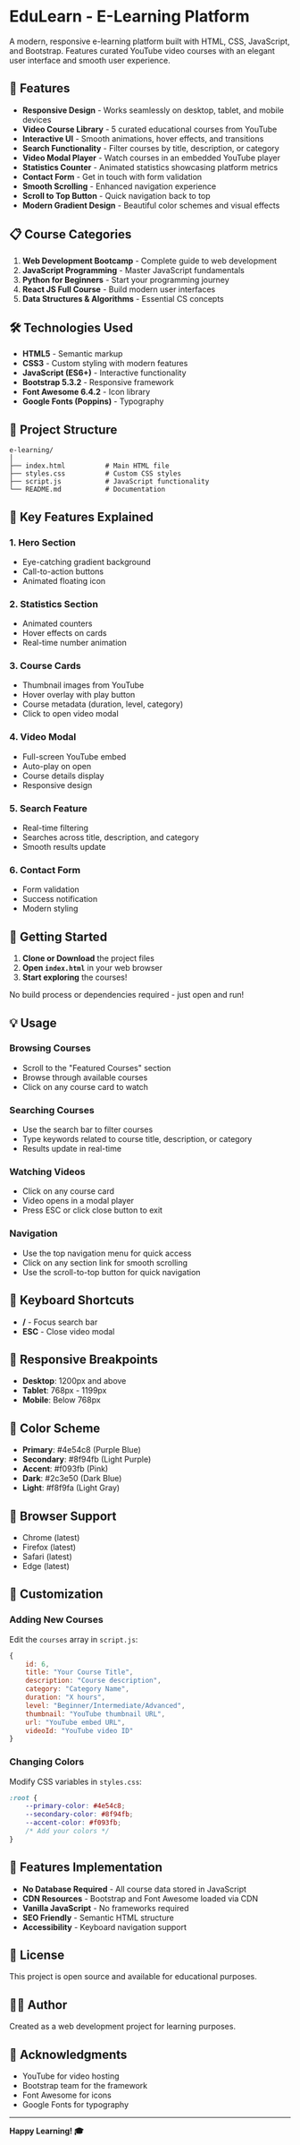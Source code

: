 # EduLearn - E-Learning Platform

A modern, responsive e-learning platform built with HTML, CSS, JavaScript, and Bootstrap. Features curated YouTube video courses with an elegant user interface and smooth user experience.

## 🚀 Features

- **Responsive Design** - Works seamlessly on desktop, tablet, and mobile devices
- **Video Course Library** - 5 curated educational courses from YouTube
- **Interactive UI** - Smooth animations, hover effects, and transitions
- **Search Functionality** - Filter courses by title, description, or category
- **Video Modal Player** - Watch courses in an embedded YouTube player
- **Statistics Counter** - Animated statistics showcasing platform metrics
- **Contact Form** - Get in touch with form validation
- **Smooth Scrolling** - Enhanced navigation experience
- **Scroll to Top Button** - Quick navigation back to top
- **Modern Gradient Design** - Beautiful color schemes and visual effects

## 📋 Course Categories

1. **Web Development Bootcamp** - Complete guide to web development
2. **JavaScript Programming** - Master JavaScript fundamentals
3. **Python for Beginners** - Start your programming journey
4. **React JS Full Course** - Build modern user interfaces
5. **Data Structures & Algorithms** - Essential CS concepts

## 🛠️ Technologies Used

- **HTML5** - Semantic markup
- **CSS3** - Custom styling with modern features
- **JavaScript (ES6+)** - Interactive functionality
- **Bootstrap 5.3.2** - Responsive framework
- **Font Awesome 6.4.2** - Icon library
- **Google Fonts (Poppins)** - Typography

## 📁 Project Structure

```
e-learning/
│
├── index.html          # Main HTML file
├── styles.css          # Custom CSS styles
├── script.js           # JavaScript functionality
└── README.md           # Documentation
```

## 🎨 Key Features Explained

### 1. Hero Section
- Eye-catching gradient background
- Call-to-action buttons
- Animated floating icon

### 2. Statistics Section
- Animated counters
- Hover effects on cards
- Real-time number animation

### 3. Course Cards
- Thumbnail images from YouTube
- Hover overlay with play button
- Course metadata (duration, level, category)
- Click to open video modal

### 4. Video Modal
- Full-screen YouTube embed
- Auto-play on open
- Course details display
- Responsive design

### 5. Search Feature
- Real-time filtering
- Searches across title, description, and category
- Smooth results update

### 6. Contact Form
- Form validation
- Success notification
- Modern styling

## 🚀 Getting Started

1. **Clone or Download** the project files
2. **Open `index.html`** in your web browser
3. **Start exploring** the courses!

No build process or dependencies required - just open and run!

## 💡 Usage

### Browsing Courses
- Scroll to the "Featured Courses" section
- Browse through available courses
- Click on any course card to watch

### Searching Courses
- Use the search bar to filter courses
- Type keywords related to course title, description, or category
- Results update in real-time

### Watching Videos
- Click on any course card
- Video opens in a modal player
- Press ESC or click close button to exit

### Navigation
- Use the top navigation menu for quick access
- Click on any section link for smooth scrolling
- Use the scroll-to-top button for quick navigation

## 🎯 Keyboard Shortcuts

- **/** - Focus search bar
- **ESC** - Close video modal

## 📱 Responsive Breakpoints

- **Desktop**: 1200px and above
- **Tablet**: 768px - 1199px
- **Mobile**: Below 768px

## 🎨 Color Scheme

- **Primary**: #4e54c8 (Purple Blue)
- **Secondary**: #8f94fb (Light Purple)
- **Accent**: #f093fb (Pink)
- **Dark**: #2c3e50 (Dark Blue)
- **Light**: #f8f9fa (Light Gray)

## 🌟 Browser Support

- Chrome (latest)
- Firefox (latest)
- Safari (latest)
- Edge (latest)

## 📝 Customization

### Adding New Courses

Edit the `courses` array in `script.js`:

```javascript
{
    id: 6,
    title: "Your Course Title",
    description: "Course description",
    category: "Category Name",
    duration: "X hours",
    level: "Beginner/Intermediate/Advanced",
    thumbnail: "YouTube thumbnail URL",
    url: "YouTube embed URL",
    videoId: "YouTube video ID"
}
```

### Changing Colors

Modify CSS variables in `styles.css`:

```css
:root {
    --primary-color: #4e54c8;
    --secondary-color: #8f94fb;
    --accent-color: #f093fb;
    /* Add your colors */
}
```

## 🔧 Features Implementation

- **No Database Required** - All course data stored in JavaScript
- **CDN Resources** - Bootstrap and Font Awesome loaded via CDN
- **Vanilla JavaScript** - No frameworks required
- **SEO Friendly** - Semantic HTML structure
- **Accessibility** - Keyboard navigation support

## 📄 License

This project is open source and available for educational purposes.

## 👨‍💻 Author

Created as a web development project for learning purposes.

## 🙏 Acknowledgments

- YouTube for video hosting
- Bootstrap team for the framework
- Font Awesome for icons
- Google Fonts for typography

---

**Happy Learning! 🎓**
